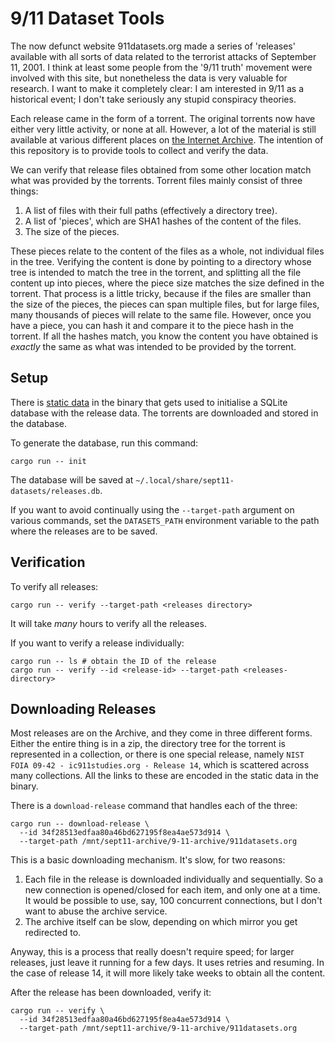# 9/11 Dataset Tools

The now defunct website 911datasets.org made a series of 'releases' available with all sorts of data
related to the terrorist attacks of September 11, 2001. I think at least some people from the '9/11
truth' movement were involved with this site, but nonetheless the data is very valuable for
research. I want to make it completely clear: I am interested in 9/11 as a historical event; I don't
take seriously any stupid conspiracy theories.

Each release came in the form of a torrent. The original torrents now have either very little
activity, or none at all. However, a lot of the material is still available at various different
places on [the Internet Archive](https://archive.org). The intention of this repository is to
provide tools to collect and verify the data.

We can verify that release files obtained from some other location match what was provided by the
torrents. Torrent files mainly consist of three things:

1. A list of files with their full paths (effectively a directory tree).
2. A list of 'pieces', which are SHA1 hashes of the content of the files.
3. The size of the pieces.

These pieces relate to the content of the files as a whole, not individual files in the tree.
Verifying the content is done by pointing to a directory whose tree is intended to match the tree in
the torrent, and splitting all the file content up into pieces, where the piece size matches the
size defined in the torrent. That process is a little tricky, because if the files are smaller than
the size of the pieces, the pieces can span multiple files, but for large files, many thousands of
pieces will relate to the same file. However, once you have a piece, you can hash it and compare it
to the piece hash in the torrent. If all the hashes match, you know the content you have obtained is
*exactly* the same as what was intended to be provided by the torrent.

## Setup

There is [static data](src/release_data.rs) in the binary that gets used to initialise a SQLite
database with the release data. The torrents are downloaded and stored in the database.

To generate the database, run this command:
```
cargo run -- init
```

The database will be saved at `~/.local/share/sept11-datasets/releases.db`.

If you want to avoid continually using the `--target-path` argument on various commands, set the `DATASETS_PATH` environment variable to the path where the releases are to be saved.

## Verification

To verify all releases:
```
cargo run -- verify --target-path <releases directory>
```

It will take *many* hours to verify all the releases.

If you want to verify a release individually:
```
cargo run -- ls # obtain the ID of the release
cargo run -- verify --id <release-id> --target-path <releases-directory>
```

## Downloading Releases

Most releases are on the Archive, and they come in three different forms. Either the entire thing is in a zip, the directory tree for the torrent is represented in a collection, or there is one special release, namely `NIST FOIA 09-42 - ic911studies.org - Release 14`, which is scattered across many collections. All the links to these are encoded in the static data in the binary.

There is a `download-release` command that handles each of the three:
```
cargo run -- download-release \
  --id 34f28513edfaa80a46bd627195f8ea4ae573d914 \
  --target-path /mnt/sept11-archive/9-11-archive/911datasets.org
```

This is a basic downloading mechanism. It's slow, for two reasons:

1. Each file in the release is downloaded individually and sequentially. So a new connection is opened/closed for each item, and only one at a time. It would be possible to use, say, 100 concurrent connections, but I don't want to abuse the archive service.
2. The archive itself can be slow, depending on which mirror you get redirected to.

Anyway, this is a process that really doesn't require speed; for larger releases, just leave it running for a few days. It uses retries and resuming. In the case of release 14, it will more likely take weeks to obtain all the content.

After the release has been downloaded, verify it:
```
cargo run -- verify \
  --id 34f28513edfaa80a46bd627195f8ea4ae573d914 \
  --target-path /mnt/sept11-archive/9-11-archive/911datasets.org
```

